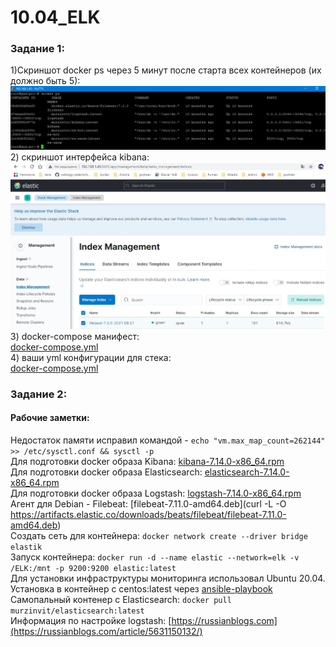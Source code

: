 # 10.04_ELK
### Задание 1: </br>
1)Cкриншот docker ps через 5 минут после старта всех контейнеров (их должно быть 5): </br>
![screen](https://github.com/murzinvit/screen/blob/41e6c7d478f6df33735e459523f7123574a601ce/ELK_contaies_screen.jpg) </br>
2) скриншот интерфейса kibana: </br>
![screen](https://github.com/murzinvit/screen/blob/11247bf5d6d801e6e696ef0132478f53f6b7dcd9/ELK_kibana_interface.jpg) </br>
3) docker-compose манифест: </br>
[docker-compose.yml](https://github.com/murzinvit/10.04_ELK/blob/c99dd262abd8a729300030693b68491560c7ec6e/docker-compose.yml) </br>
4) ваши yml конфигурации для стека: </br>
[docker-compose.yml](https://github.com/murzinvit/10.04_ELK/blob/c99dd262abd8a729300030693b68491560c7ec6e/docker-compose.yml) </br>

### Задание 2: </br>

#### Рабочие заметки: </br>
Недостаток памяти исправил командой - `echo "vm.max_map_count=262144" >> /etc/sysctl.conf && sysctl -p` </br>
Для подготовки docker образа Kibana:  [kibana-7.14.0-x86_64.rpm](https://artifacts.elastic.co/downloads/kibana/kibana-7.14.0-x86_64.rpm) </br>
Для подготовки docker образа Elasticsearch:  [elasticsearch-7.14.0-x86_64.rpm](https://artifacts.elastic.co/downloads/elasticsearch/elasticsearch-7.14.0-x86_64.rpm) </br>
Для подготовки docker образа Logstash:  [logstash-7.14.0-x86_64.rpm](https://artifacts.elastic.co/downloads/logstash/logstash-7.14.0-x86_64.rpm) </br>
Агент для Debian - Filebeat:  [filebeat-7.11.0-amd64.deb](curl -L -O https://artifacts.elastic.co/downloads/beats/filebeat/filebeat-7.11.0-amd64.deb) </br>
Создать сеть для контейнера: `docker network create --driver bridge elastik` </br>
Запуск контейнера: `docker run -d --name elastic --network=elk -v /ELK:/mnt -p 9200:9200 elastic:latest` </br>
Для установки инфраструктуры мониторинга использовал Ubuntu 20.04. </br>
Установка в контейнер с centos:latest через [ansible-playbook](https://github.com/murzinvit/10.04_ELK/tree/main/ansible_elk_stack) </br>
Самопальный контенер с Elasticsearch: `docker pull murzinvit/elasticsearch:latest` </br>
Информация по настройке logstash: [https://russianblogs.com](https://russianblogs.com/article/5631150132/) </br>
